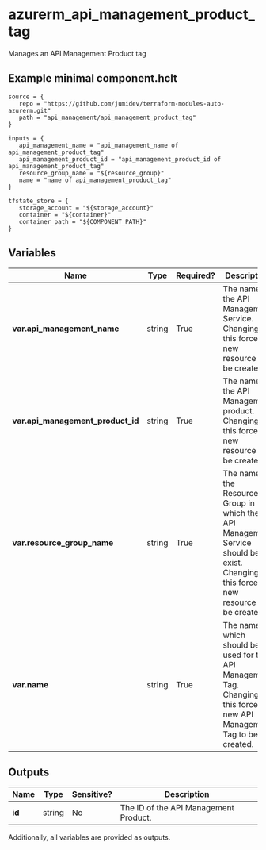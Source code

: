 # azurerm_api_management_product_tag

Manages an API Management Product tag

## Example minimal component.hclt

```hcl
source = {
   repo = "https://github.com/jumidev/terraform-modules-auto-azurerm.git" 
   path = "api_management/api_management_product_tag" 
}

inputs = {
   api_management_name = "api_management_name of api_management_product_tag" 
   api_management_product_id = "api_management_product_id of api_management_product_tag" 
   resource_group_name = "${resource_group}" 
   name = "name of api_management_product_tag" 
}

tfstate_store = {
   storage_account = "${storage_account}" 
   container = "${container}" 
   container_path = "${COMPONENT_PATH}" 
}

```

## Variables

| Name | Type | Required? |  Description |
| ---- | ---- | --------- |  ----------- |
| **var.api_management_name** | string | True | The name of the API Management Service. Changing this forces a new resource to be created. | 
| **var.api_management_product_id** | string | True | The name of the API Management product. Changing this forces a new resource to be created. | 
| **var.resource_group_name** | string | True | The name of the Resource Group in which the API Management Service should be exist. Changing this forces a new resource to be created. | 
| **var.name** | string | True | The name which should be used for this API Management Tag. Changing this forces a new API Management Tag to be created. | 



## Outputs

| Name | Type | Sensitive? | Description |
| ---- | ---- | --------- | --------- |
| **id** | string | No  | The ID of the API Management Product. | 

Additionally, all variables are provided as outputs.
